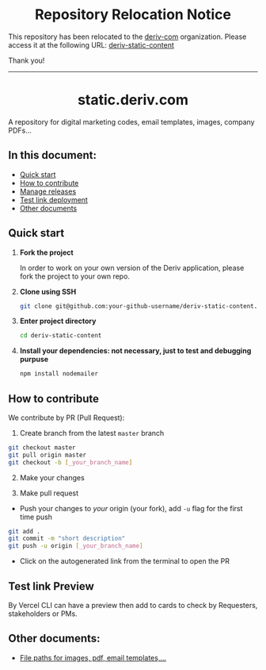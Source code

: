 <h1 align="center">Repository Relocation Notice</h1>

This repository has been relocated to the [deriv-com](https://github.com/deriv-com) organization. Please access it at the following URL: [deriv-static-content](https://github.com/deriv-com/deriv-static-content)

Thank you!

---

<h1 align="center"> static.deriv.com </h1>

A repository for digital marketing codes, email templates, images, company PDFs...

## In this document:

-   [Quick start](#quick-start)
-   [How to contribute](#how-to-contribute)
-   [Manage releases](#manage-releases)
-   [Test link deployment](#test-link-deployment)
-   [Other documents](#other-docs)

## Quick start

1. **Fork the project**

    In order to work on your own version of the Deriv application, please fork the project to your own repo.

2. **Clone using SSH**

    ```sh
    git clone git@github.com:your-github-username/deriv-static-content.git
    ```

3. **Enter project directory**

    ```sh
    cd deriv-static-content
    ```

4. **Install your dependencies: not necessary, just to test and debugging purpuse**

    ```sh
    npm install nodemailer
    ```

## How to contribute

We contribute by PR (Pull Request):

1. Create branch from the latest `master` branch

```sh
git checkout master
git pull origin master
git checkout -b [_your_branch_name]
```

2. Make your changes

3. Make pull request

-   Push your changes to _your_ origin (your fork), add `-u` flag for the first time push

```sh
git add .
git commit -m "short description"
git push -u origin [_your_branch_name]
```

-   Click on the autogenerated link from the terminal to open the PR

## Test link Preview

By Vercel CLI can have a preview then add to cards to check by Requesters, stakeholders or PMs.

## Other documents:
- [File paths for images, pdf, email templates,...](https://github.com/deriv-com/deriv-static-content/blob/master/doc/file-structure.md)

